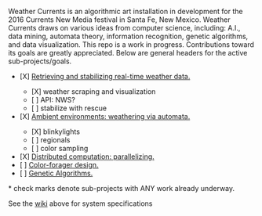 Weather Currents is an algorithmic art installation in development
for the 2016 Currents New Media festival in Santa Fe, New Mexico.
Weather Currents draws on various ideas from computer science,
including: A.I., data mining, automata theory, information recognition,
genetic algorithms, and data visualization. This repo is a work
in progress. Contributions toward its goals are greatly appreciated.
Below are general headers for the active sub-projects/goals.

<ul>
<li> [X] <a href="/weather">Retrieving and stabilizing real-time weather data.</a></li>
<ul>
<li>[X] weather scraping and visualization</li>
<li>[ ] API: NWS?</li>
<li>[ ] stabilize with rescue</li>
</ul>

<li> [X] <a href="/ambient_environment">Ambient environments: weathering via automata.</a></li>
<ul>
<li>[X] blinkylights</li>
<li>[ ] regionals</li>
<li>[ ] color sampling</li>
</ul>

<li> [X] <a href="/distributed_processes">Distributed computation: parallelizing.</a></li>

<li> [ ] <a href="/color_foragers">Color-forager design.</a></li>

<li> [ ] <a href="/genetic_algorithms">Genetic Algorithms.</a></li>
</ul>

<p>* check marks denote sub-projects with ANY work already underway.</p>

<p>
See the <a href="https://github.com/jonzingale/weather_currents/wiki">wiki</a> above for system specifications
</p>

